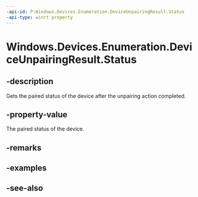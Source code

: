 ```yaml
---
-api-id: P:Windows.Devices.Enumeration.DeviceUnpairingResult.Status
-api-type: winrt property
---
```


<!-- Property syntax
public Windows.Devices.Enumeration.DeviceUnpairingResultStatus Status { get; }
-->

# Windows.Devices.Enumeration.DeviceUnpairingResult.Status

## -description
Gets the paired status of the device after the unpairing action completed.

## -property-value
The paired status of the device.

## -remarks

## -examples

## -see-also
